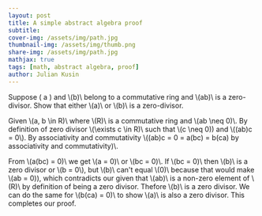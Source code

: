 ```yaml
---
layout: post
title: A simple abstract algebra proof
subtitle: 
cover-img: /assets/img/path.jpg
thumbnail-img: /assets/img/thumb.png
share-img: /assets/img/path.jpg
mathjax: true
tags: [math, abstract algebra, proof]
author: Julian Kusin
---
```


Suppose \( a \) and \\(b)\\ belong to a commutative ring and \\(ab)\\ is a zero-divisor. Show that either \\(a)\\ or \\(b)\\ is a zero-divisor.

Given \\(a, b \in R)\\ where \\(R)\\ is a commutative ring and \\(ab \neq 0)\\. By definition of zero divisor \\(\exists c \in R)\\ such that \\(c \neq 0\))
and \\((ab)c = 0\\). By associativity and commutativity \\((ab)c = 0 = a(bc) = b(ca) by associativity and commutativity)\\. 

From \\(a(bc) = 0)\\ we get \\(a = 0)\\ or \\(bc = 0)\\. If \\(bc = 0)\\ then \\(b)\\ is a zero divisor or \\(b = 0\\), but \\(b)\\ can't equal \\(0)\\ because that
would make \\(ab = 0\)), which contradicts our given that \\(ab)\\ is a non-zero element of \\(R)\\ by definition of being a zero divisor. Thefore \\(b)\\ is a zero divisor. 
We can do the same for \\(b(ca) = 0)\\ to show \\(a)\\ is also a zero divisor. This completes our proof.

